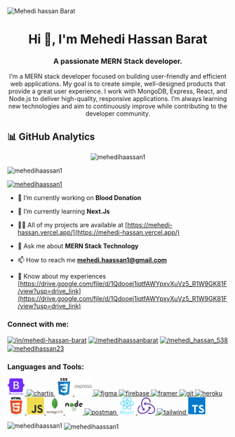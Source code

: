 <img src="https://i.ibb.co.com/fqv3KqD/cover.png" alt="Mehedi hassan Barat"/>
<h1 align="center">Hi 👋, I'm Mehedi Hassan Barat</h1>
<h3 align="center">A passionate MERN Stack developer.</h3>
<p align="center">I’m a MERN stack developer focused on building user-friendly and efficient web applications. My goal is to create simple, well-designed products that provide a great user experience. I work with MongoDB, Express, React, and Node.js to deliver high-quality, responsive applications. I’m always learning new technologies and aim to continuously improve while contributing to the developer community.</p>

<h2 align="left">📊 GitHub Analytics</h2>

<p align="center">
  <img width="60%" src="https://github-readme-streak-stats.herokuapp.com/?user=mehedihaassan1&theme=radical&hide_border=true&stroke=0000&background=0D1117&ring=00bfbf&fire=00bfbf&currStreakLabel=00bfbf" alt="mehedihaassan1"/>
</p>

<p align="left"> <img src="https://komarev.com/ghpvc/?username=mehedihaassan1&label=Profile%20views&color=0e75b6&style=flat" alt="mehedihaassan1" /> </p>

<p align="left"> <a href="https://github.com/ryo-ma/github-profile-trophy"><img src="https://github-profile-trophy.vercel.app/?username=mehedihaassan1" alt="mehedihaassan1" /></a> </p>

- 🔭 I’m currently working on **Blood Donation**

- 🌱 I’m currently learning **Next.Js**

- 👨‍💻 All of my projects are available at [https://mehedi-hassan.vercel.app/](https://mehedi-hassan.vercel.app/)

- 💬 Ask me about **MERN Stack Technology**

- 📫 How to reach me **mehedi.haassan1@gmail.com**

- 📄 Know about my experiences [https://drive.google.com/file/d/1Qdooej1iqtfAWYpxvXuVz5_R1W9GK81F/view?usp=drive_link](https://drive.google.com/file/d/1Qdooej1iqtfAWYpxvXuVz5_R1W9GK81F/view?usp=drive_link)

<h3 align="left">Connect with me:</h3>
<p align="left">
<a href="https://linkedin.com/in//in/mehedi-hassan-barat" target="blank"><img align="center" src="https://raw.githubusercontent.com/rahuldkjain/github-profile-readme-generator/master/src/images/icons/Social/linked-in-alt.svg" alt="/in/mehedi-hassan-barat" height="30" width="40" /></a>
<a href="https://fb.com//mehedihaassanbarat" target="blank"><img align="center" src="https://raw.githubusercontent.com/rahuldkjain/github-profile-readme-generator/master/src/images/icons/Social/facebook.svg" alt="/mehedihaassanbarat" height="30" width="40" /></a>
<a href="https://instagram.com//mehedi_hassan_538" target="blank"><img align="center" src="https://raw.githubusercontent.com/rahuldkjain/github-profile-readme-generator/master/src/images/icons/Social/instagram.svg" alt="/mehedi_hassan_538" height="30" width="40" /></a>
<a href="https://discord.gg/mehedihassan23" target="blank"><img align="center" src="https://raw.githubusercontent.com/rahuldkjain/github-profile-readme-generator/master/src/images/icons/Social/discord.svg" alt="mehedihassan23" height="30" width="40" /></a>
</p>

<h3 align="left">Languages and Tools:</h3>
<p align="left"> <a href="https://getbootstrap.com" target="_blank" rel="noreferrer"> <img src="https://raw.githubusercontent.com/devicons/devicon/master/icons/bootstrap/bootstrap-plain-wordmark.svg" alt="bootstrap" width="40" height="40"/> </a> <a href="https://www.chartjs.org" target="_blank" rel="noreferrer"> <img src="https://www.chartjs.org/media/logo-title.svg" alt="chartjs" width="40" height="40"/> </a> <a href="https://www.w3schools.com/css/" target="_blank" rel="noreferrer"> <img src="https://raw.githubusercontent.com/devicons/devicon/master/icons/css3/css3-original-wordmark.svg" alt="css3" width="40" height="40"/> </a> <a href="https://expressjs.com" target="_blank" rel="noreferrer"> <img src="https://raw.githubusercontent.com/devicons/devicon/master/icons/express/express-original-wordmark.svg" alt="express" width="40" height="40"/> </a> <a href="https://www.figma.com/" target="_blank" rel="noreferrer"> <img src="https://www.vectorlogo.zone/logos/figma/figma-icon.svg" alt="figma" width="40" height="40"/> </a> <a href="https://firebase.google.com/" target="_blank" rel="noreferrer"> <img src="https://www.vectorlogo.zone/logos/firebase/firebase-icon.svg" alt="firebase" width="40" height="40"/> </a> <a href="https://www.framer.com/" target="_blank" rel="noreferrer"> <img src="https://www.vectorlogo.zone/logos/framer/framer-icon.svg" alt="framer" width="40" height="40"/> </a> <a href="https://git-scm.com/" target="_blank" rel="noreferrer"> <img src="https://www.vectorlogo.zone/logos/git-scm/git-scm-icon.svg" alt="git" width="40" height="40"/> </a> <a href="https://heroku.com" target="_blank" rel="noreferrer"> <img src="https://www.vectorlogo.zone/logos/heroku/heroku-icon.svg" alt="heroku" width="40" height="40"/> </a> <a href="https://www.w3.org/html/" target="_blank" rel="noreferrer"> <img src="https://raw.githubusercontent.com/devicons/devicon/master/icons/html5/html5-original-wordmark.svg" alt="html5" width="40" height="40"/> </a> <a href="https://developer.mozilla.org/en-US/docs/Web/JavaScript" target="_blank" rel="noreferrer"> <img src="https://raw.githubusercontent.com/devicons/devicon/master/icons/javascript/javascript-original.svg" alt="javascript" width="40" height="40"/> </a> <a href="https://www.mongodb.com/" target="_blank" rel="noreferrer"> <img src="https://raw.githubusercontent.com/devicons/devicon/master/icons/mongodb/mongodb-original-wordmark.svg" alt="mongodb" width="40" height="40"/> </a> <a href="https://nodejs.org" target="_blank" rel="noreferrer"> <img src="https://raw.githubusercontent.com/devicons/devicon/master/icons/nodejs/nodejs-original-wordmark.svg" alt="nodejs" width="40" height="40"/> </a> <a href="https://postman.com" target="_blank" rel="noreferrer"> <img src="https://www.vectorlogo.zone/logos/getpostman/getpostman-icon.svg" alt="postman" width="40" height="40"/> </a> <a href="https://reactjs.org/" target="_blank" rel="noreferrer"> <img src="https://raw.githubusercontent.com/devicons/devicon/master/icons/react/react-original-wordmark.svg" alt="react" width="40" height="40"/> </a> <a href="https://redux.js.org" target="_blank" rel="noreferrer"> <img src="https://raw.githubusercontent.com/devicons/devicon/master/icons/redux/redux-original.svg" alt="redux" width="40" height="40"/> </a> <a href="https://tailwindcss.com/" target="_blank" rel="noreferrer"> <img src="https://www.vectorlogo.zone/logos/tailwindcss/tailwindcss-icon.svg" alt="tailwind" width="40" height="40"/> </a> <a href="https://www.typescriptlang.org/" target="_blank" rel="noreferrer"> <img src="https://raw.githubusercontent.com/devicons/devicon/master/icons/typescript/typescript-original.svg" alt="typescript" width="40" height="40"/> </a> </p>

<p><img align="left" src="https://github-readme-stats.vercel.app/api/top-langs?username=mehedihaassan1&show_icons=true&locale=en&layout=compact" alt="mehedihaassan1" /></p>

<p>&nbsp;<img align="center" src="https://github-readme-stats.vercel.app/api?username=mehedihaassan1&show_icons=true&locale=en" alt="mehedihaassan1" /></p>
